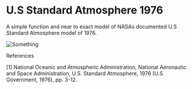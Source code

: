 # U.S Standard Atmosphere 1976 

A simple function and near to exact model of NASAs documented U.S Standard Atmosphere model of 1976. 

![Something](https://github.com/NaveenTayyebi/MATLAB-U.S-Standard-Atmosphere-1976/blob/main/Image%2011-18-20%20at%202.03%20AM%203.jpeg?raw=true)

References

[1] National Oceanic and Atmospheric Administration, National Aeronautic and Space 
  Administration, U.S. Standard Atmosphere, 1976 (U.S Government, 1976), pp. 3-12.
